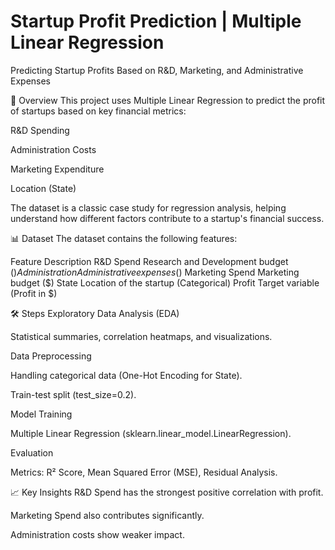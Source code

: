 # Startup Profit Prediction | Multiple Linear Regression

Predicting Startup Profits Based on R&D, Marketing, and Administrative Expenses

📌 Overview
This project uses Multiple Linear Regression to predict the profit of startups based on key financial metrics:

R&D Spending

Administration Costs

Marketing Expenditure

Location (State)

The dataset is a classic case study for regression analysis, helping understand how different factors contribute to a startup's financial success.

📊 Dataset
The dataset contains the following features:

Feature	Description
R&D Spend	Research and Development budget ($)
Administration	Administrative expenses ($)
Marketing Spend	Marketing budget ($)
State	Location of the startup (Categorical)
Profit	Target variable (Profit in $)

🛠️ Steps
Exploratory Data Analysis (EDA)

Statistical summaries, correlation heatmaps, and visualizations.

Data Preprocessing

Handling categorical data (One-Hot Encoding for State).

Train-test split (test_size=0.2).

Model Training

Multiple Linear Regression (sklearn.linear_model.LinearRegression).

Evaluation

Metrics: R² Score, Mean Squared Error (MSE), Residual Analysis.

📈 Key Insights
R&D Spend has the strongest positive correlation with profit.

Marketing Spend also contributes significantly.

Administration costs show weaker impact.
